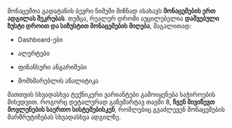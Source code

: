 მონაცემთა გადატანის ბევრი ნიმუში მიზნად ისახავს **მონაცემების ერთ ადგილას შეკრებას**. თუმცა, რეალურ დროში აუცილებელია **დაშვებული ზუსტი დროით და სიზუსტით მონაცემების მიღება**, მაგალითად:

- Dashboard-ები
    
- ალერტები
    
- ფინანსური ანგარიშები
    
- მომხმარებლის ანალიტიკა
    

მათთვის სხვადასხვა ტექნიკური ვარიანტები გამოიყენება საჭიროების მიხედვით. როგორც დეტალურად განვმარტავ თავში 8, **ჩვენ მივიწევთ მოვლენების საერთო სისტემებისკენ**, რომლებიც გვაძლევენ მონაცემების მარშრუტიზებას სხვადასხვა ადგილზე.
